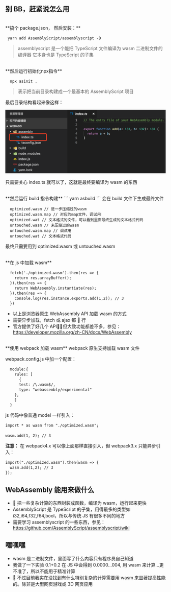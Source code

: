 ## 别 BB，赶紧说怎么用

<br/>
**搞个 package.json， 然后安装：**

```
 yarn add AssemblyScript/assemblyscript -D
```

> assemblyscript 是一个能把 TypeScript 文件编译为 wasm 二进制文件的编译器
> 它本身也是 TypeScript 的子集

<br/>
**然后运行初始化npx指令**

```
  npx asinit .
```

> 表示把当前目录构建成一个最基本的 AssemblyScript 项目

最后目录结构看起来像这样：

![wasm1](https://raw.githubusercontent.com/javaLuo/javaimluo/master/blog-wasm/wasm1.png)

只需要关心 index.ts 就可以了，这就是最终要编译为 wasm 的东西

<br/>
**然后运行 build 指令构建**
   ```
    yarn asbuild
   ```
   会在 build 文件下生成最终文件

```
  optimized.wasm // 进一步压缩过的wasm
  optimized.wasm.map // 对应的map文件，调试用
  optimized.wat // 文本格式的文件，可以看到里面最终生成的文本格式代码
  untouched.wasm // 未压缩过的wasm
  untouched.wasm.map // 调试用
  untouched.wat // 文本格式代码
```

最终只需要用到 optimized.wasm 或 untouched.wasm

<br/>
**在 js 中加载 wasm**

```
  fetch('./optimized.wasm').then(res => {
    return res.arrayBuffer();
  }).then(res => {
    return WebAssembly.instantiate(res);
  }).then(res => {
    console.log(res.instance.exports.add(1,2)); // 3
  })
```

- 以上是浏览器原生 WebAssembly API 加载 wasm 的方式
- 需要异步加载，fetch 或 ajax 都  行
- 官方提供了好几个 API，但大致功能都差不多，参见：https://developer.mozilla.org/zh-CN/docs/WebAssembly

<br/>
**使用 webpack 加载 wasm**
   webpack 原生支持加载 wasm 文件

webpack.config.js 中加一个配置：

```
  module:{
    rules: [
      {
      test: /\.wasm$/,
      type: "webassembly/experimental"
    },
    ]
  }
```

js 代码中像普通 model 一样引入：

```
import * as wasm from "./optimized.wasm";

wasm.add(1, 2); // 3
```

**注意：** 在 webpack4.x 可以像上面那样直接引入，但 webpack3.x 只能异步引入：

```
import("./optimized.wasm").then(wasm => {
  wasm.add(1,2); // 3
});
```

## WebAssembly 能用来做什么

-  把一些复杂计算的东西封装成函数，编译为 wasm，运行起来更快
- AssemblyScript 是 TypeScript 的子集，用得最多的类型如 i32,i64,f32,f64,bool，所以与传统 JS 有很多不同的地方
- 需要学习 assemblyscript 的一些东西，参见：https://github.com/AssemblyScript/assemblyscript/wiki

## 嘿嘿嘿

- wasm 是二进制文件，里面写了什么内容只有程序员自己知道
- 我做了一下实验 0.1+0.2 在 JS 中会得到 0.0000...004, 用 wasm 来计算...更不准了，所以不能用于精准计算
-  不过目前我实在没找到有什么特别复杂的计算需要用 wasm 来显著提高性能的。除非是大型网页游戏或 3D 网页应用
